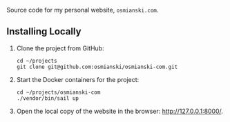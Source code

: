 Source code for my personal website, `osmianski.com`.

## Installing Locally

1. Clone the project from GitHub:

    ```shell
    cd ~/projects
    git clone git@github.com:osmianski/osmianski-com.git
    ```
   
2. Start the Docker containers for the project:

    ```shell
    cd ~/projects/osmianski-com
    ./vendor/bin/sail up
    ```

3. Open the local copy of the website in the browser: <http://127.0.0.1:8000/>. 
